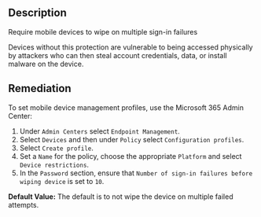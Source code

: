 ## Description

Require mobile devices to wipe on multiple sign-in failures

Devices without this protection are vulnerable to being accessed physically by attackers who can then steal account credentials, data, or install malware on the device.

## Remediation

To set mobile device management profiles, use the Microsoft 365 Admin Center:

1. Under `Admin Centers` select `Endpoint Management`.
2. Select `Devices` and then under `Policy` select `Configuration profiles`.
3. Select `Create profile`.
4. Set a `Name` for the policy, choose the appropriate `Platform` and select `Device restrictions`.
5. In the `Password` section, ensure that `Number of sign-in failures before wiping device` is set to `10`.

**Default Value:** The default is to not wipe the device on multiple failed attempts.
